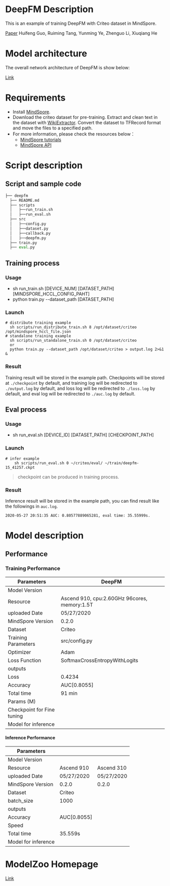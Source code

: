 # DeepFM Description

This is an example of training DeepFM with Criteo dataset in MindSpore.

[Paper](https://arxiv.org/pdf/1703.04247.pdf) Huifeng Guo, Ruiming Tang, Yunming Ye, Zhenguo Li, Xiuqiang He


# Model architecture

The overall network architecture of DeepFM is show below:

[Link](https://arxiv.org/pdf/1703.04247.pdf)


# Requirements
- Install [MindSpore](https://www.mindspore.cn/install/en).
- Download the criteo dataset for pre-training. Extract and clean text in the dataset with [WikiExtractor](https://github.com/attardi/wikiextractor). Convert the dataset to TFRecord format and move the files to a specified path.
- For more information, please check the resources below：
  - [MindSpore tutorials](https://www.mindspore.cn/tutorial/zh-CN/master/index.html) 
  - [MindSpore API](https://www.mindspore.cn/api/zh-CN/master/index.html)

# Script description

## Script and sample code

```python
├── deepfm       
  ├── README.md                      
  ├── scripts 
  │   ├──run_train.sh                  
  │   ├──run_eval.sh                    
  ├── src                              
  │   ├──config.py                     
  │   ├──dataset.py
  │   ├──callback.py                                    
  │   ├──deepfm.py
  ├── train.py
  ├── eval.py
```

## Training process

### Usage

- sh run_train.sh [DEVICE_NUM] [DATASET_PATH] [MINDSPORE_HCCL_CONFIG_PAHT]
- python train.py --dataset_path [DATASET_PATH]

### Launch

``` 
# distribute training example
  sh scripts/run_distribute_train.sh 8 /opt/dataset/criteo /opt/mindspore_hccl_file.json
# standalone training example
  sh scripts/run_standalone_train.sh 0 /opt/dataset/criteo
  or
  python train.py --dataset_path /opt/dataset/criteo > output.log 2>&1 &
```

### Result

Training result will be stored in the example path. 
Checkpoints will be stored at `./checkpoint` by default, 
and training log  will be redirected to `./output.log` by default,
and loss log will be redirected to `./loss.log` by default,
and eval log will be redirected to `./auc.log` by default. 


## Eval process

### Usage

- sh run_eval.sh [DEVICE_ID] [DATASET_PATH] [CHECKPOINT_PATH]

### Launch

``` 
# infer example
    sh scripts/run_eval.sh 0 ~/criteo/eval/ ~/train/deepfm-15_41257.ckpt
```

> checkpoint can be produced in training process. 

### Result

Inference result will be stored in the example path, you can find result like the followings in `auc.log`. 

``` 
2020-05-27 20:51:35 AUC: 0.80577889065281, eval time: 35.55999s.
```

# Model description

## Performance

### Training Performance

| Parameters                 | DeepFM                                                |
| -------------------------- | ------------------------------------------------------|
| Model Version              |                                                       |
| Resource                   | Ascend 910, cpu:2.60GHz 96cores, memory:1.5T          |
| uploaded Date              | 05/27/2020                                            |
| MindSpore Version          | 0.2.0                                                 |
| Dataset                    | Criteo                                                |
| Training Parameters        | src/config.py                                         |
| Optimizer                  | Adam                                                  |
| Loss Function              | SoftmaxCrossEntropyWithLogits                         |
| outputs                    |                                                       |
| Loss                       | 0.4234                                                |
| Accuracy                   | AUC[0.8055]                                           |
| Total time                 | 91 min                                                |
| Params (M)                 |                                                       |
| Checkpoint for Fine tuning |                                                       |
| Model for inference        |                                                       |

#### Inference Performance

| Parameters                 |                               |                           |
| -------------------------- | ----------------------------- | ------------------------- |
| Model Version              |                               |                           |   
| Resource                   | Ascend 910                    | Ascend 310                | 
| uploaded Date              | 05/27/2020                    | 05/27/2020                | 
| MindSpore Version          | 0.2.0                         | 0.2.0                     |  
| Dataset                    | Criteo                        |                           |
| batch_size                 | 1000                          |                           |
| outputs                    |                               |                           |
| Accuracy                   | AUC[0.8055]                   |                           |                      
| Speed                      |                               |                           |                     
| Total time                 | 35.559s                       |                           |                      
| Model for inference        |                               |                           |                 

# ModelZoo Homepage  
 [Link](https://gitee.com/mindspore/mindspore/tree/master/mindspore/model_zoo)  
